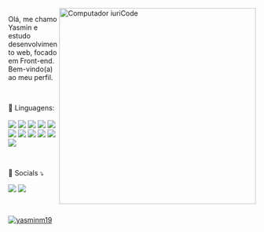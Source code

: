<img src="https://raw.githubusercontent.com/MicaelliMedeiros/micaellimedeiros/master/image/computer-illustration.png" min-width="400px" max-width="400px" width="400px" align="right" alt="Computador iuriCode">

<p align="left"> 
  Olá, me chamo Yasmin e estudo desenvolvimento web, focado em Front-end. Bem-vindo(a) ao meu perfil.
</p>
<br>
<p align="left">
  🦄 Linguagens: <br> <br> <img src="https://img.shields.io/badge/JavaScript-323330?style=for-the-badge&logo=javascript&logoColor=F7DF1E" />
   <img src="https://img.shields.io/badge/Node.js-43853D?style=for-the-badge&logo=node.js&logoColor=white" />
   <img src="https://img.shields.io/badge/Bootstrap-563D7C?style=for-the-badge&logo=bootstrap&logoColor=white" />
  <img src="https://img.shields.io/badge/Tailwind_CSS-38B2AC?style=for-the-badge&logo=tailwind-css&logoColor=white" />
   <img src="https://img.shields.io/badge/HTML5-E34F26?style=for-the-badge&logo=html5&logoColor=white" />
   <img src="https://img.shields.io/badge/CSS3-1572B6?style=for-the-badge&logo=css3&logoColor=white" /> 
   <img src="https://img.shields.io/badge/React-20232A?style=for-the-badge&logo=react&logoColor=61DAFB" />
   <img src="https://img.shields.io/badge/React_Native-20232A?style=for-the-badge&logo=react&logoColor=61DAFB" />
   <img src="https://img.shields.io/badge/MySQL-00000F?style=for-the-badge&logo=mysql&logoColor=white"/>
   <img src="https://img.shields.io/badge/Git-E34F26?style=for-the-badge&logo=git&logoColor=white" />
   <img src="https://img.shields.io/badge/TypeScript-007ACC?style=for-the-badge&logo=typescript&logoColor=white" />
  

  
</p>
<br>

<p align="left">
  💌 Socials ⤵️
</p>

<p align="left">
 
  <a href="https://www.linkedin.com/in/yasmin-michaella/" alt="Linkedin">
  <img src="https://img.shields.io/badge/-Linkedin-0e76a8?style=flat-square&logo=Linkedin&logoColor=white&link=(https://www.linkedin.com/in/yasmin-michaella/)" /></a>

  <a href="https://www.instagram.com/whtvrhappens/" alt="Instagram">
  <img src="https://img.shields.io/badge/-Instagram-DF0174?style=flat-square&labelColor=DF0174&logo=instagram&logoColor=white&link=LINK-DO-SEU-INSTAGRAM"/></a>
</p>  
<br>
<div align="left">
   
 [![yasminm19](https://github-readme-stats.vercel.app/api/top-langs/?username=yasminm19&hide=html&layout=compact&theme=onedark)](https://github.com/anuraghazra/github-readme-stats)
</div>
